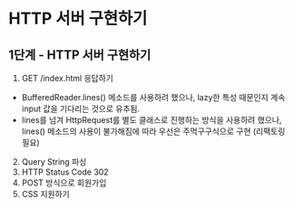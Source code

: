 # HTTP 서버 구현하기

## 1단계 - HTTP 서버 구현하기

1. GET /index.html 응답하기
- BufferedReader.lines() 메소드를 사용하려 했으나, lazy한 특성 때문인지 계속 input 값을 기다리는 것으로 유추됨.
- lines를 넘겨 HttpRequest를 별도 클래스로 진행하는 방식을 사용하려 했으나, lines() 메소드의 사용이 불가해짐에 따라 우선은 주먹구구식으로 구현 (리팩토링 필요)
2. Query String 파싱
3. HTTP Status Code 302
4. POST 방식으로 회원가입
5. CSS 지원하기
